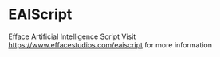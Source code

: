 # EAIScript
Efface Artificial Intelligence Script Visit https://www.effacestudios.com/eaiscript for more information
